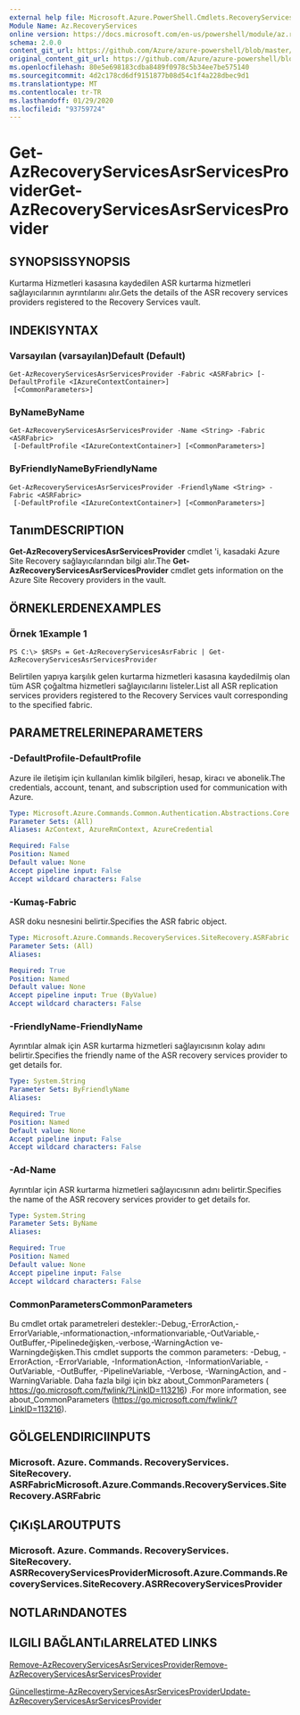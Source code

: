 ```yaml
---
external help file: Microsoft.Azure.PowerShell.Cmdlets.RecoveryServices.SiteRecovery.dll-Help.xml
Module Name: Az.RecoveryServices
online version: https://docs.microsoft.com/en-us/powershell/module/az.recoveryservices/get-azrecoveryservicesasrservicesprovider
schema: 2.0.0
content_git_url: https://github.com/Azure/azure-powershell/blob/master/src/RecoveryServices/RecoveryServices/help/Get-AzRecoveryServicesAsrServicesProvider.md
original_content_git_url: https://github.com/Azure/azure-powershell/blob/master/src/RecoveryServices/RecoveryServices/help/Get-AzRecoveryServicesAsrServicesProvider.md
ms.openlocfilehash: 80e5e698183cdba8489f0978c5b34ee7be575140
ms.sourcegitcommit: 4d2c178cd6df9151877b08d54c1f4a228dbec9d1
ms.translationtype: MT
ms.contentlocale: tr-TR
ms.lasthandoff: 01/29/2020
ms.locfileid: "93759724"
---
```

# <span data-ttu-id="11b50-101">Get-AzRecoveryServicesAsrServicesProvider</span><span class="sxs-lookup"><span data-stu-id="11b50-101">Get-AzRecoveryServicesAsrServicesProvider</span></span>

## <span data-ttu-id="11b50-102">SYNOPSIS</span><span class="sxs-lookup"><span data-stu-id="11b50-102">SYNOPSIS</span></span>
<span data-ttu-id="11b50-103">Kurtarma Hizmetleri kasasına kaydedilen ASR kurtarma hizmetleri sağlayıcılarının ayrıntılarını alır.</span><span class="sxs-lookup"><span data-stu-id="11b50-103">Gets the details of the ASR recovery services providers registered to the Recovery Services vault.</span></span>

## <span data-ttu-id="11b50-104">INDEKI</span><span class="sxs-lookup"><span data-stu-id="11b50-104">SYNTAX</span></span>

### <span data-ttu-id="11b50-105">Varsayılan (varsayılan)</span><span class="sxs-lookup"><span data-stu-id="11b50-105">Default (Default)</span></span>
```
Get-AzRecoveryServicesAsrServicesProvider -Fabric <ASRFabric> [-DefaultProfile <IAzureContextContainer>]
 [<CommonParameters>]
```

### <span data-ttu-id="11b50-106">ByName</span><span class="sxs-lookup"><span data-stu-id="11b50-106">ByName</span></span>
```
Get-AzRecoveryServicesAsrServicesProvider -Name <String> -Fabric <ASRFabric>
 [-DefaultProfile <IAzureContextContainer>] [<CommonParameters>]
```

### <span data-ttu-id="11b50-107">ByFriendlyName</span><span class="sxs-lookup"><span data-stu-id="11b50-107">ByFriendlyName</span></span>
```
Get-AzRecoveryServicesAsrServicesProvider -FriendlyName <String> -Fabric <ASRFabric>
 [-DefaultProfile <IAzureContextContainer>] [<CommonParameters>]
```

## <span data-ttu-id="11b50-108">Tanım</span><span class="sxs-lookup"><span data-stu-id="11b50-108">DESCRIPTION</span></span>
<span data-ttu-id="11b50-109">**Get-AzRecoveryServicesAsrServicesProvider** cmdlet 'i, kasadaki Azure Site Recovery sağlayıcılarından bilgi alır.</span><span class="sxs-lookup"><span data-stu-id="11b50-109">The **Get-AzRecoveryServicesAsrServicesProvider** cmdlet gets information on the Azure Site Recovery providers in the vault.</span></span>

## <span data-ttu-id="11b50-110">ÖRNEKLERDEN</span><span class="sxs-lookup"><span data-stu-id="11b50-110">EXAMPLES</span></span>

### <span data-ttu-id="11b50-111">Örnek 1</span><span class="sxs-lookup"><span data-stu-id="11b50-111">Example 1</span></span>
```
PS C:\> $RSPs = Get-AzRecoveryServicesAsrFabric | Get-AzRecoveryServicesAsrServicesProvider
```

<span data-ttu-id="11b50-112">Belirtilen yapıya karşılık gelen kurtarma hizmetleri kasasına kaydedilmiş olan tüm ASR çoğaltma hizmetleri sağlayıcılarını listeler.</span><span class="sxs-lookup"><span data-stu-id="11b50-112">List all ASR replication services providers registered to the Recovery Services vault corresponding to the specified fabric.</span></span>

## <span data-ttu-id="11b50-113">PARAMETRELERINE</span><span class="sxs-lookup"><span data-stu-id="11b50-113">PARAMETERS</span></span>

### <span data-ttu-id="11b50-114">-DefaultProfile</span><span class="sxs-lookup"><span data-stu-id="11b50-114">-DefaultProfile</span></span>
<span data-ttu-id="11b50-115">Azure ile iletişim için kullanılan kimlik bilgileri, hesap, kiracı ve abonelik.</span><span class="sxs-lookup"><span data-stu-id="11b50-115">The credentials, account, tenant, and subscription used for communication with Azure.</span></span>


```yaml
Type: Microsoft.Azure.Commands.Common.Authentication.Abstractions.Core.IAzureContextContainer
Parameter Sets: (All)
Aliases: AzContext, AzureRmContext, AzureCredential

Required: False
Position: Named
Default value: None
Accept pipeline input: False
Accept wildcard characters: False
```

### <span data-ttu-id="11b50-116">-Kumaş</span><span class="sxs-lookup"><span data-stu-id="11b50-116">-Fabric</span></span>
<span data-ttu-id="11b50-117">ASR doku nesnesini belirtir.</span><span class="sxs-lookup"><span data-stu-id="11b50-117">Specifies the ASR fabric object.</span></span>

```yaml
Type: Microsoft.Azure.Commands.RecoveryServices.SiteRecovery.ASRFabric
Parameter Sets: (All)
Aliases:

Required: True
Position: Named
Default value: None
Accept pipeline input: True (ByValue)
Accept wildcard characters: False
```

### <span data-ttu-id="11b50-118">-FriendlyName</span><span class="sxs-lookup"><span data-stu-id="11b50-118">-FriendlyName</span></span>
<span data-ttu-id="11b50-119">Ayrıntılar almak için ASR kurtarma hizmetleri sağlayıcısının kolay adını belirtir.</span><span class="sxs-lookup"><span data-stu-id="11b50-119">Specifies the friendly name of the ASR recovery services provider to get details for.</span></span>

```yaml
Type: System.String
Parameter Sets: ByFriendlyName
Aliases:

Required: True
Position: Named
Default value: None
Accept pipeline input: False
Accept wildcard characters: False
```

### <span data-ttu-id="11b50-120">-Ad</span><span class="sxs-lookup"><span data-stu-id="11b50-120">-Name</span></span>
<span data-ttu-id="11b50-121">Ayrıntılar için ASR kurtarma hizmetleri sağlayıcısının adını belirtir.</span><span class="sxs-lookup"><span data-stu-id="11b50-121">Specifies the name of the ASR recovery services provider to get details for.</span></span>

```yaml
Type: System.String
Parameter Sets: ByName
Aliases:

Required: True
Position: Named
Default value: None
Accept pipeline input: False
Accept wildcard characters: False
```

### <span data-ttu-id="11b50-122">CommonParameters</span><span class="sxs-lookup"><span data-stu-id="11b50-122">CommonParameters</span></span>
<span data-ttu-id="11b50-123">Bu cmdlet ortak parametreleri destekler:-Debug,-ErrorAction,-ErrorVariable,-ınformationaction,-ınformationvariable,-OutVariable,-OutBuffer,-Pipelinedeğişken,-verbose,-WarningAction ve-Warningdeğişken.</span><span class="sxs-lookup"><span data-stu-id="11b50-123">This cmdlet supports the common parameters: -Debug, -ErrorAction, -ErrorVariable, -InformationAction, -InformationVariable, -OutVariable, -OutBuffer, -PipelineVariable, -Verbose, -WarningAction, and -WarningVariable.</span></span> <span data-ttu-id="11b50-124">Daha fazla bilgi için bkz about_CommonParameters ( https://go.microsoft.com/fwlink/?LinkID=113216) .</span><span class="sxs-lookup"><span data-stu-id="11b50-124">For more information, see about_CommonParameters (https://go.microsoft.com/fwlink/?LinkID=113216).</span></span>

## <span data-ttu-id="11b50-125">GÖLGELENDIRICI</span><span class="sxs-lookup"><span data-stu-id="11b50-125">INPUTS</span></span>

### <span data-ttu-id="11b50-126">Microsoft. Azure. Commands. RecoveryServices. SiteRecovery. ASRFabric</span><span class="sxs-lookup"><span data-stu-id="11b50-126">Microsoft.Azure.Commands.RecoveryServices.SiteRecovery.ASRFabric</span></span>

## <span data-ttu-id="11b50-127">ÇıKıŞLAR</span><span class="sxs-lookup"><span data-stu-id="11b50-127">OUTPUTS</span></span>

### <span data-ttu-id="11b50-128">Microsoft. Azure. Commands. RecoveryServices. SiteRecovery. ASRRecoveryServicesProvider</span><span class="sxs-lookup"><span data-stu-id="11b50-128">Microsoft.Azure.Commands.RecoveryServices.SiteRecovery.ASRRecoveryServicesProvider</span></span>

## <span data-ttu-id="11b50-129">NOTLARıNDA</span><span class="sxs-lookup"><span data-stu-id="11b50-129">NOTES</span></span>

## <span data-ttu-id="11b50-130">ILGILI BAĞLANTıLAR</span><span class="sxs-lookup"><span data-stu-id="11b50-130">RELATED LINKS</span></span>

[<span data-ttu-id="11b50-131">Remove-AzRecoveryServicesAsrServicesProvider</span><span class="sxs-lookup"><span data-stu-id="11b50-131">Remove-AzRecoveryServicesAsrServicesProvider</span></span>](./Remove-AzRecoveryServicesAsrServicesProvider.md)

[<span data-ttu-id="11b50-132">Güncelleştirme-AzRecoveryServicesAsrServicesProvider</span><span class="sxs-lookup"><span data-stu-id="11b50-132">Update-AzRecoveryServicesAsrServicesProvider</span></span>](./Update-AzRecoveryServicesAsrServicesProvider.md)
